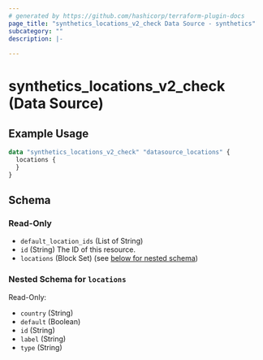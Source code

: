 ```yaml
---
# generated by https://github.com/hashicorp/terraform-plugin-docs
page_title: "synthetics_locations_v2_check Data Source - synthetics"
subcategory: ""
description: |-
  
---
```


# synthetics_locations_v2_check (Data Source)



## Example Usage

```terraform
data "synthetics_locations_v2_check" "datasource_locations" {
  locations {
  }
}
```

<!-- schema generated by tfplugindocs -->
## Schema

### Read-Only

- `default_location_ids` (List of String)
- `id` (String) The ID of this resource.
- `locations` (Block Set) (see [below for nested schema](#nestedblock--locations))

<a id="nestedblock--locations"></a>
### Nested Schema for `locations`

Read-Only:

- `country` (String)
- `default` (Boolean)
- `id` (String)
- `label` (String)
- `type` (String)
